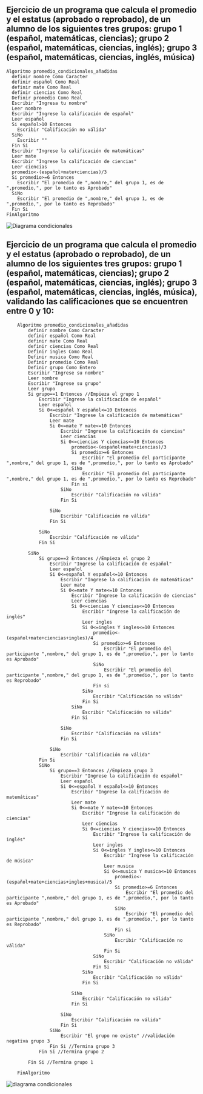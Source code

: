 ## Ejercicio de un programa que calcula el promedio y el estatus (aprobado o reprobado), de un alumno de los siguientes tres grupos: grupo 1 (español, matemáticas, ciencias); grupo 2 (español, matemáticas, ciencias, inglés); grupo 3 (español, matemáticas, ciencias, inglés, música)
    Algoritmo promedio_condicionales_añadidas 
      definir nombre Como Caracter
      definir español Como Real
      definir mate Como Real
      definir ciencias Como Real
      Definir promedio Como Real
      Escribir "Ingresa tu nombre"
      Leer nombre
      Escribir "Ingrese la calificación de español"
      Leer español
      Si español>10 Entonces
        Escribir "Calificación no válida"
      SiNo
        Escribir ""
      Fin Si
      Escribir "Ingrese la calificación de matemáticas"
      Leer mate
      Escribir "Ingrese la calificación de ciencias"
      Leer ciencias
      promedio<-(español+mate+ciencias)/3
      Si promedio>=6 Entonces
        Escribir "El promedio de ",nombre," del grupo 1, es de ",promedio,", por lo tanto es Aprobado"
      SiNo
        Escribir "El promedio de ",nombre," del grupo 1, es de ",promedio,", por lo tanto es Reprobado"
      Fin Si
    FinAlgoritmo
![Diagrama condicionales](https://user-images.githubusercontent.com/125599397/221008893-145b02bd-c0a1-42b5-9628-b8ace454f6b0.jpg)

## Ejercicio de un programa que calcula el promedio y el estatus (aprobado o reprobado), de un alumno de los siguientes tres grupos: grupo 1 (español, matemáticas, ciencias); grupo 2 (español, matemáticas, ciencias, inglés); grupo 3 (español, matemáticas, ciencias, inglés, música), validando las calificaciones que se encuentren entre 0 y 10:

        Algoritmo promedio_condicionales_añadidas
            definir nombre Como Caracter
            definir español Como Real
            definir mate Como Real
            definir ciencias Como Real
            Definir ingles Como Real
            Definir musica Como Real
            Definir promedio Como Real
            Definir grupo Como Entero
            Escribir "Ingrese su nombre"
            Leer nombre
            Escribir "Ingrese su grupo"
            Leer grupo
            Si grupo==1 Entonces //Empieza el grupo 1
                Escribir "Ingrese la calificación de español" 
                Leer español
                Si 0<=español Y español<=10 Entonces
                    Escribir "Ingrese la calificación de matemáticas"
                    Leer mate
                    Si 0<=mate Y mate<=10 Entonces
                        Escribir "Ingrese la calificación de ciencias"
                        Leer ciencias
                        Si 0<=ciencias Y ciencias<=10 Entonces
                            promedio<-(español+mate+ciencias)/3
                            Si promedio>=6 Entonces
                                Escribir "El promedio del participante ",nombre," del grupo 1, es de ",promedio,", por lo tanto es Aprobado"
                            SiNo
                                Escribir "El promedio del participante ",nombre," del grupo 1, es de ",promedio,", por lo tanto es Reprobado"
                            Fin si	
                        SiNo
                            Escribir "Calificación no válida"
                        Fin Si

                    SiNo
                        Escribir "Calificación no válida"
                    Fin Si

                SiNo
                    Escribir "Calificación no válida"
                Fin Si

            SiNo
                Si grupo==2 Entonces //Empieza el grupo 2
                    Escribir "Ingrese la calificación de español" 
                    Leer español
                    Si 0<=español Y español<=10 Entonces
                        Escribir "Ingrese la calificación de matemáticas"
                        Leer mate
                        Si 0<=mate Y mate<=10 Entonces
                            Escribir "Ingrese la calificación de ciencias"
                            Leer ciencias
                            Si 0<=ciencias Y ciencias<=10 Entonces
                                Escribir "Ingrese la calificación de inglés"
                                Leer ingles
                                Si 0<=ingles Y ingles<=10 Entonces
                                    promedio<-(español+mate+ciencias+ingles)/4
                                    Si promedio>=6 Entonces
                                        Escribir "El promedio del participante ",nombre," del grupo 1, es de ",promedio,", por lo tanto es Aprobado"
                                    SiNo
                                        Escribir "El promedio del participante ",nombre," del grupo 1, es de ",promedio,", por lo tanto es Reprobado"
                                    Fin si	
                                SiNo
                                    Escribir "Calificación no válida"
                                Fin Si
                            SiNo
                                Escribir "Calificación no válida"
                            Fin Si

                        SiNo
                            Escribir "Calificación no válida"
                        Fin Si

                    SiNo
                        Escribir "Calificación no válida"
                Fin Si
                SiNo
                    Si grupo==3 Entonces //Empieza grupo 3
                        Escribir "Ingrese la calificación de español" 
                        Leer español
                        Si 0<=español Y español<=10 Entonces
                            Escribir "Ingrese la calificación de matemáticas"
                            Leer mate
                            Si 0<=mate Y mate<=10 Entonces
                                Escribir "Ingrese la calificación de ciencias"
                                Leer ciencias
                                Si 0<=ciencias Y ciencias<=10 Entonces
                                    Escribir "Ingrese la calificación de inglés"
                                    Leer ingles
                                    Si 0<=ingles Y ingles<=10 Entonces
                                        Escribir "Ingrese la calificación de música"
                                        Leer musica
                                        Si 0<=musica Y musica<=10 Entonces
                                            promedio<-(español+mate+ciencias+ingles+musica)/5
                                            Si promedio>=6 Entonces
                                                Escribir "El promedio del participante ",nombre," del grupo 1, es de ",promedio,", por lo tanto es Aprobado"
                                            SiNo
                                                Escribir "El promedio del participante ",nombre," del grupo 1, es de ",promedio,", por lo tanto es Reprobado"
                                            Fin si	
                                        SiNo
                                            Escribir "Calificación no válida"
                                        Fin Si
                                    SiNo
                                        Escribir "Calificación no válida"
                                    Fin Si
                                SiNo
                                    Escribir "Calificación no válida"
                                Fin Si

                            SiNo
                                Escribir "Calificación no válida"
                            Fin Si

                        SiNo
                            Escribir "Calificación no válida"
                        Fin Si
                    SiNo
                        Escribir "El grupo no existe" //validación negativa grupo 3
                    Fin Si //Termina grupo 3
                Fin Si //Termina grupo 2

            Fin Si //Termina grupo 1

        FinAlgoritmo
        
![diagrama condicionales](https://user-images.githubusercontent.com/125599397/221064270-f488229a-4b66-4872-909e-fbd961786d77.jpg)
